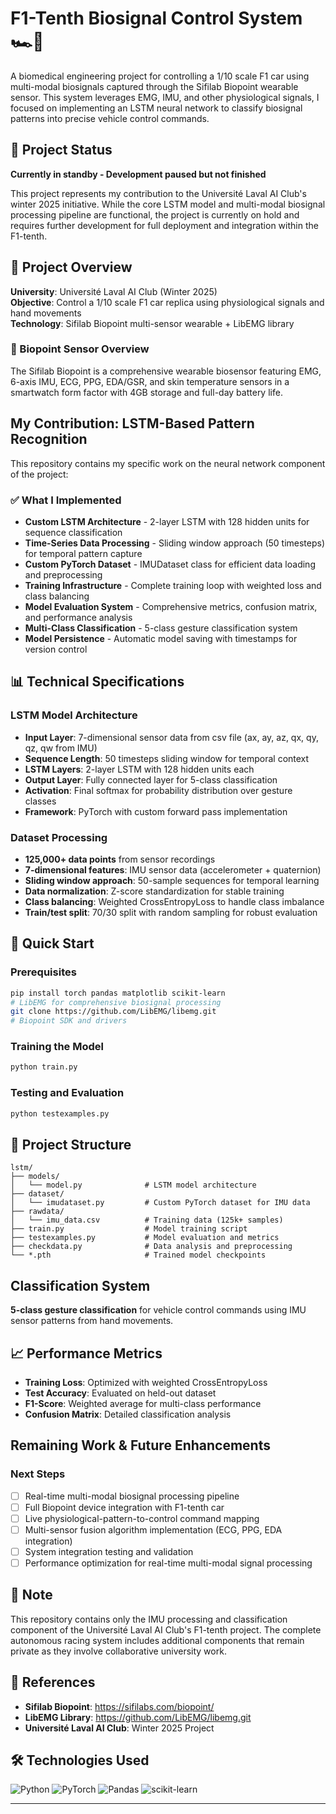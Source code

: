 # F1-Tenth Biosignal Control System 🏎️🤖

A biomedical engineering project for controlling a 1/10 scale F1 car using multi-modal biosignals captured through the Sifilab Biopoint wearable sensor. This system leverages EMG, IMU, and other physiological signals, I focused on implementing an LSTM neural network to classify biosignal patterns into precise vehicle control commands.

## 🚧 Project Status

**Currently in standby - Development paused but not finished**

This project represents my contribution to the Université Laval AI Club's winter 2025 initiative. While the core LSTM model and multi-modal biosignal processing pipeline are functional, the project is currently on hold and requires further development for full deployment and integration within the F1-tenth.

## 🎯 Project Overview

**University**: Université Laval AI Club (Winter 2025)  
**Objective**: Control a 1/10 scale F1 car replica using physiological signals and hand movements  
**Technology**: Sifilab Biopoint multi-sensor wearable + LibEMG library  

### 🔬 Biopoint Sensor Overview
The Sifilab Biopoint is a comprehensive wearable biosensor featuring EMG, 6-axis IMU, ECG, PPG, EDA/GSR, and skin temperature sensors in a smartwatch form factor with 4GB storage and full-day battery life.

## My Contribution: LSTM-Based Pattern Recognition

This repository contains my specific work on the neural network component of the project:

### ✅ What I Implemented
- **Custom LSTM Architecture** - 2-layer LSTM with 128 hidden units for sequence classification
- **Time-Series Data Processing** - Sliding window approach (50 timesteps) for temporal pattern capture
- **Custom PyTorch Dataset** - IMUDataset class for efficient data loading and preprocessing
- **Training Infrastructure** - Complete training loop with weighted loss and class balancing
- **Model Evaluation System** - Comprehensive metrics, confusion matrix, and performance analysis
- **Multi-Class Classification** - 5-class gesture classification system
- **Model Persistence** - Automatic model saving with timestamps for version control

## 📊 Technical Specifications

### LSTM Model Architecture
- **Input Layer**: 7-dimensional sensor data from csv file (ax, ay, az, qx, qy, qz, qw from IMU)
- **Sequence Length**: 50 timesteps sliding window for temporal context
- **LSTM Layers**: 2-layer LSTM with 128 hidden units each
- **Output Layer**: Fully connected layer for 5-class classification
- **Activation**: Final softmax for probability distribution over gesture classes
- **Framework**: PyTorch with custom forward pass implementation

### Dataset Processing
- **125,000+ data points** from sensor recordings
- **7-dimensional features**: IMU sensor data (accelerometer + quaternion)
- **Sliding window approach**: 50-sample sequences for temporal learning
- **Data normalization**: Z-score standardization for stable training
- **Class balancing**: Weighted CrossEntropyLoss to handle class imbalance
- **Train/test split**: 70/30 split with random sampling for robust evaluation

## 🚀 Quick Start

### Prerequisites
```bash
pip install torch pandas matplotlib scikit-learn
# LibEMG for comprehensive biosignal processing
git clone https://github.com/LibEMG/libemg.git
# Biopoint SDK and drivers 
```

### Training the Model
```bash
python train.py
```

### Testing and Evaluation
```bash
python testexamples.py
```

## 📁 Project Structure

```
lstm/
├── models/
│   └── model.py              # LSTM model architecture
├── dataset/
│   └── imudataset.py         # Custom PyTorch dataset for IMU data
├── rawdata/
│   └── imu_data.csv          # Training data (125k+ samples)
├── train.py                  # Model training script
├── testexamples.py           # Model evaluation and metrics
├── checkdata.py              # Data analysis and preprocessing
└── *.pth                     # Trained model checkpoints
```

## Classification System

**5-class gesture classification** for vehicle control commands using IMU sensor patterns from hand movements.

## 📈 Performance Metrics

- **Training Loss**: Optimized with weighted CrossEntropyLoss
- **Test Accuracy**: Evaluated on held-out dataset
- **F1-Score**: Weighted average for multi-class performance
- **Confusion Matrix**: Detailed classification analysis

##  Remaining Work & Future Enhancements

### Next Steps 
- [ ] Real-time multi-modal biosignal processing pipeline
- [ ] Full Biopoint device integration with F1-tenth car
- [ ] Live physiological-pattern-to-control command mapping
- [ ] Multi-sensor fusion algorithm implementation (ECG, PPG, EDA integration)
- [ ] System integration testing and validation
- [ ] Performance optimization for real-time multi-modal signal processing

## 📝 Note

This repository contains only the IMU processing and  classification component of the Université Laval AI Club's F1-tenth project. The complete autonomous racing system includes additional components that remain private as they involve collaborative university work.

## 🔗 References

- **Sifilab Biopoint**: https://sifilabs.com/biopoint/
- **LibEMG Library**: https://github.com/LibEMG/libemg.git
- **Université Laval AI Club**: Winter 2025 Project

## 🛠️ Technologies Used

![Python](https://img.shields.io/badge/Python-3.8+-blue?style=flat-square&logo=python)
![PyTorch](https://img.shields.io/badge/PyTorch-1.9+-red?style=flat-square&logo=pytorch)
![Pandas](https://img.shields.io/badge/Pandas-1.3+-green?style=flat-square&logo=pandas)
![scikit-learn](https://img.shields.io/badge/scikit--learn-1.0+-orange?style=flat-square&logo=scikit-learn)

---
